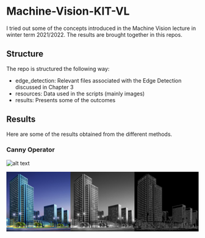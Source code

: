 # Machine-Vision-KIT-VL

I tried out some of the concepts introduced in the Machine Vision lecture in winter term 2021/2022. The results are brought together in this repos.

## Structure

The repo is structured the following way:

* edge_detection: Relevant files associated with the Edge Detection discussed in Chapter 3
* resources: Data used in the scripts (mainly images)
* results: Presents some of the outcomes

## Results

Here are some of the results obtained from the different methods.

### Canny Operator

![alt text](https://github.com/JanIsHacking/Machine-Vision-KIT-VL/blob/master/results/comparison_scrambled_2.png?raw=true)

![alt text](https://github.com/JanIsHacking/Machine-Vision-KIT-VL/blob/master/results/comparison_smart_building.jpg?raw=true)
